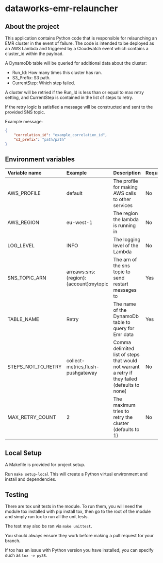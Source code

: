# dataworks-emr-relauncher

## About the project

This application contains Python code that is responsible for relaunching an EMR cluster in the event of failure. The 
code is intended to be deployed as an AWS Lambda and triggered by a Cloudwatch event which contains a cluster_id 
within the payload.


A DynamoDb table will be queried for additional data about the cluster:
* Run_Id: How many times this cluster has ran.
* S3_Prefix: S3 path.
* CurrentStep: Which step failed. 

A cluster will be retried if the Run_Id is less than or equal to max retry setting, and CurrentStep is contained in the list of steps to retry. 

If the retry logic is satisfied a message will be constructed and sent to the provided SNS topic. 

Example message:
```json
{
    "correlation_id": "example_correlation_id",
    "s3_prefix": "path/path"
}
```

## Environment variables

|Variable name|Example|Description|Required|
|:---|:---|:---|:---|
|AWS_PROFILE| default |The profile for making AWS calls to other services |No|
|AWS_REGION| eu-west-1 |The region the lambda is running in |No|
|LOG_LEVEL| INFO |The logging level of the Lambda |No|
|SNS_TOPIC_ARN| arn:aws:sns:{region}:{account}:mytopic |The arn of the sns topic to send restart messages to|Yes|
|TABLE_NAME| Retry |The name of the DynamoDb table to query for Emr data|Yes|
|STEPS_NOT_TO_RETRY| collect-metrics,flush-pushgateway |Comma delimited list of steps that would not warrant a retry if they failed (defaults to none)|No|
|MAX_RETRY_COUNT| 2 |The maximum tries to retry the cluster (defaults to 1)|No|


## Local Setup

A Makefile is provided for project setup.

Run `make setup-local` This will create a Python virtual environment and install and dependencies. 

## Testing

There are tox unit tests in the module. To run them, you will need the module tox installed with pip install tox, then go to the root of the module and simply run tox to run all the unit tests.

The test may also be ran via `make unittest`.

You should always ensure they work before making a pull request for your branch.

If tox has an issue with Python version you have installed, you can specify such as `tox -e py38`.
